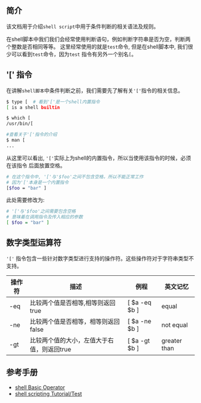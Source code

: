 ## 简介

该文档用于介绍`shell script`中用于条件判断的相关语法及规则。

在shell脚本中我们我们会经常使用判断语句，例如判断字符串是否为空，判断两个整数是否相同等等。
这里经常使用的就是`test`命令, 但是在shell脚本中, 我们很少可以看到`test`命令，因为`test`
指令有另外一个别名`[`。

## '[' 指令

在讲解`shell脚本`中条件判断之前，我们需要先了解有关`'['`指令的相关信息。

```sh
$ type [  # 看到'['是一个shell内置指令
[ is a shell builtin

$ which [
/usr/bin/[

#查看关于'['指令的介绍
$ man [
...
```

从这里可以看出, `'['`实际上为shell的内置指令，所以当使用该指令的时候，必须在该指令
后面放置空格。

```sh
# 在这个指令中, '['与'$foo'之间不包含空格，所以不能正常工作
# 因为'['本身是一个内置指令
[$foo = "bar" ]
```

此处需要修改为:

```sh
# '['与'$foo'之间需要包含空格
# 意味着在调用指令及传入相应的参数
[ $foo = "bar" ]
```

## 数字类型运算符

`'['` 指令包含一些针对数字类型进行支持的操作符。这些操作符对于字符串类型不支持。

| 操作符      |  描述      |    例程   | 英文记忆   |
|------------|-----------|-----------|-------------|
| -eq        | 比较两个值是否相等,相等则返回true | [ $a -eq $b ] | equal |
| -ne        | 比较两个值是否相等，相等则返回false | [ $a -ne $b ] | not equal |
| -gt        | 比较两个值的大小，左值大于右值，则返回true | [ $a -gt $b ] | greater than |





## 参考手册

* [shell Basic Operator](https://www.tutorialspoint.com/unix/unix-basic-operators.htm)
* [shell scripting Tutorial/Test](https://www.shellscript.sh/test.html)

